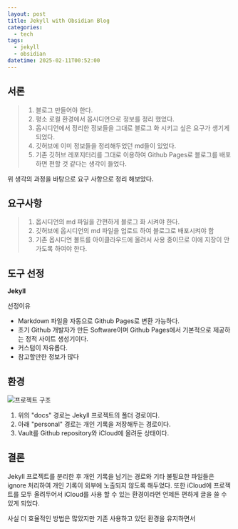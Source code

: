 ```yaml
---
layout: post
title: Jekyll with Obsidian Blog
categories:
  - tech
tags:
  - jekyll
  - obsidian
datetime: 2025-02-11T00:52:00
---
```

## 서론

> 1. 블로그 만들어야 한다.
> 2. 평소 로컬 환경에서 옵시디언으로 정보를 정리 했었다.
> 3. 옵시디언에서 정리한 정보들을 그대로 블로그 화 시키고 싶은 요구가 생기게 되었다.
> 4. 깃허브에 이미 정보들을 정리해두었던 md들이 있었다.
> 5. 기존 깃허브 레포지터리를 그대로 이용하여 Github Pages로 블로그를 배포하면 편할 것 같다는 생각이 들었다.

위 생각의 과정을 바탕으로 요구 사항으로 정리 해보았다.
  
## 요구사항

> 1. 옵시디언의 md 파일을 간편하게 블로그 화 시켜야 한다.
> 2. 깃허브에 옵시디언의 md 파일을 업로드 하여 블로그로 배포시켜야 함
> 3. 기존 옵시디언 볼트를 아이클라우드에 올려서 사용 중이므로 이에 지장이 안가도록 하여야 한다.
  
## 도구 선정

**Jekyll**

선정이유
- Markdown 파일을 자동으로 Github Pages로 변환 가능하다.
- 초기 Github 개발자가 만든 Software이며 Github Pages에서 기본적으로 제공하는 정적 사이트 생성기이다.
- 커스텀이 자유롭다.
- 참고할만한 정보가 많다

## 환경

![프로젝트 구조](https://pobsiz.github.io/NOTE/assets/IMG_1719.jpeg)

1. 위의 "docs" 경로는 Jekyll 프로젝트의 폴더 경로이다.
2. 아래 "personal" 경로는 개인 기록을 저장해두는 경로이다.
3. Vault를 Github repository와 iCloud에 올려둔 상태이다.

## 결론

Jekyll 프로젝트를 분리한 후 개인 기록을 남기는 경로와 기타 불필요한 파일들은 ignore 처리하여 개인 기록이 외부에 노출되지 않도록 해두었다. 또한 iCloud에 프로젝트를 모두 올려두어서 iCloud를 사용 할 수 있는 환경이라면 언제든 편하게 글을 쓸 수 있게 되었다.

사실 더 효율적인 방법은 많았지만 기존 사용하고 있던 환경을 유지하면서 
